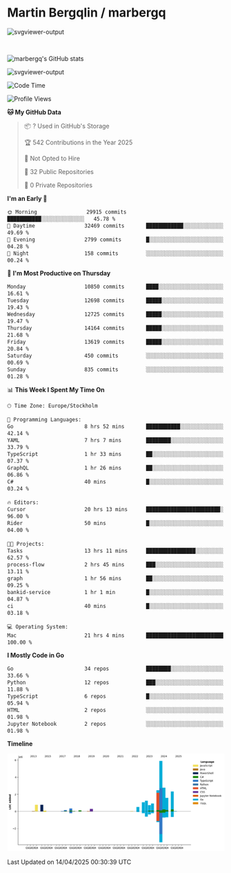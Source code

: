 # Martin Bergqlin / marbergq

![svgviewer-output](https://user-images.githubusercontent.com/2405410/206014777-22d41ecb-c24f-421d-b7d9-bba2cb5bb0de.svg)

<br>

<!--- [![Martin's Week](https://github-readme-stats.vercel.app/api/wakatime?username=marbergq&theme=dark)](https://github.com/anuraghazra/github-readme-stats) -->

![marbergq's GitHub stats](https://github-readme-stats.vercel.app/api?username=marbergq&count_private=true&show_icons=true)

![svgviewer-output](https://wakatime.com/badge/user/3f0a2069-6683-4e19-9a4a-7d21ea815067.svg)

<!--START_SECTION:waka-->
![Code Time](http://img.shields.io/badge/Code%20Time-5%2C004%20hrs%2041%20mins-blue)

![Profile Views](http://img.shields.io/badge/Profile%20Views-0-blue)

**🐱 My GitHub Data** 

> 📦 ? Used in GitHub's Storage 
 > 
> 🏆 542 Contributions in the Year 2025
 > 
> 🚫 Not Opted to Hire
 > 
> 📜 32 Public Repositories 
 > 
> 🔑 0 Private Repositories 
 > 
**I'm an Early 🐤** 

```text
🌞 Morning                29915 commits       ███████████░░░░░░░░░░░░░░   45.78 % 
🌆 Daytime                32469 commits       ████████████░░░░░░░░░░░░░   49.69 % 
🌃 Evening                2799 commits        █░░░░░░░░░░░░░░░░░░░░░░░░   04.28 % 
🌙 Night                  158 commits         ░░░░░░░░░░░░░░░░░░░░░░░░░   00.24 % 
```
📅 **I'm Most Productive on Thursday** 

```text
Monday                   10850 commits       ████░░░░░░░░░░░░░░░░░░░░░   16.61 % 
Tuesday                  12698 commits       █████░░░░░░░░░░░░░░░░░░░░   19.43 % 
Wednesday                12725 commits       █████░░░░░░░░░░░░░░░░░░░░   19.47 % 
Thursday                 14164 commits       █████░░░░░░░░░░░░░░░░░░░░   21.68 % 
Friday                   13619 commits       █████░░░░░░░░░░░░░░░░░░░░   20.84 % 
Saturday                 450 commits         ░░░░░░░░░░░░░░░░░░░░░░░░░   00.69 % 
Sunday                   835 commits         ░░░░░░░░░░░░░░░░░░░░░░░░░   01.28 % 
```


📊 **This Week I Spent My Time On** 

```text
🕑︎ Time Zone: Europe/Stockholm

💬 Programming Languages: 
Go                       8 hrs 52 mins       ███████████░░░░░░░░░░░░░░   42.14 % 
YAML                     7 hrs 7 mins        ████████░░░░░░░░░░░░░░░░░   33.79 % 
TypeScript               1 hr 33 mins        ██░░░░░░░░░░░░░░░░░░░░░░░   07.37 % 
GraphQL                  1 hr 26 mins        ██░░░░░░░░░░░░░░░░░░░░░░░   06.86 % 
C#                       40 mins             █░░░░░░░░░░░░░░░░░░░░░░░░   03.24 % 

🔥 Editors: 
Cursor                   20 hrs 13 mins      ████████████████████████░   96.00 % 
Rider                    50 mins             █░░░░░░░░░░░░░░░░░░░░░░░░   04.00 % 

🐱‍💻 Projects: 
Tasks                    13 hrs 11 mins      ████████████████░░░░░░░░░   62.57 % 
process-flow             2 hrs 45 mins       ███░░░░░░░░░░░░░░░░░░░░░░   13.11 % 
graph                    1 hr 56 mins        ██░░░░░░░░░░░░░░░░░░░░░░░   09.25 % 
bankid-service           1 hr 1 min          █░░░░░░░░░░░░░░░░░░░░░░░░   04.87 % 
ci                       40 mins             █░░░░░░░░░░░░░░░░░░░░░░░░   03.18 % 

💻 Operating System: 
Mac                      21 hrs 4 mins       █████████████████████████   100.00 % 
```

**I Mostly Code in Go** 

```text
Go                       34 repos            ████████░░░░░░░░░░░░░░░░░   33.66 % 
Python                   12 repos            ███░░░░░░░░░░░░░░░░░░░░░░   11.88 % 
TypeScript               6 repos             █░░░░░░░░░░░░░░░░░░░░░░░░   05.94 % 
HTML                     2 repos             ░░░░░░░░░░░░░░░░░░░░░░░░░   01.98 % 
Jupyter Notebook         2 repos             ░░░░░░░░░░░░░░░░░░░░░░░░░   01.98 % 
```



**Timeline**

![Lines of Code chart](https://raw.githubusercontent.com/marbergq/marbergq/main/assets/bar_graph.png)


 Last Updated on 14/04/2025 00:30:39 UTC
<!--END_SECTION:waka-->
